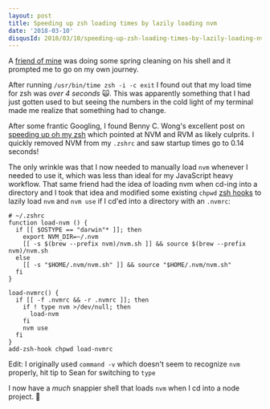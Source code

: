 ```yaml
---
layout: post
title: Speeding up zsh loading times by lazily loading nvm
date: '2018-03-10'
disqusId: 2018/03/10/speeding-up-zsh-loading-times-by-lazily-loading-nvm
---
```


A [friend of mine](https://twitter.com/lejeunerenard?lang=en) was doing some spring cleaning on his shell and it prompted me to go on my own journey.

After running `/usr/bin/time zsh -i -c exit` I found out that my load time for zsh was _over 4 seconds_ 🙀. This was apparently something that I had just gotten used to but seeing the numbers in the cold light of my terminal made me realize that something had to change.

After some frantic Googling, I found Benny C. Wong's excellent post on [speeding up oh my zsh](https://bennycwong.github.io/post/speeding-up-oh-my-zsh/) which pointed at NVM and RVM as likely culprits. I quickly removed NVM from my `.zshrc` and saw startup times go to 0.14 seconds!

The only wrinkle was that I now needed to manually load `nvm` whenever I needed to use it, which was less than ideal for my JavaScript heavy workflow. That same friend had the idea of loading nvm when cd-ing into a directory and I took that idea and modified some existing `chpwd` [zsh hooks](http://zsh.sourceforge.net/Doc/Release/Functions.html#Hook-Functions) to lazily load `nvm` and `nvm use` if I cd'ed into a directory with an `.nvmrc`:

```shell
# ~/.zshrc
function load-nvm () {
  if [[ $OSTYPE == "darwin"* ]]; then
    export NVM_DIR=~/.nvm
    [[ -s $(brew --prefix nvm)/nvm.sh ]] && source $(brew --prefix nvm)/nvm.sh
  else
    [[ -s "$HOME/.nvm/nvm.sh" ]] && source "$HOME/.nvm/nvm.sh"
  fi
}

load-nvmrc() {
  if [[ -f .nvmrc && -r .nvmrc ]]; then
    if ! type nvm >/dev/null; then
      load-nvm
    fi
    nvm use
  fi
}
add-zsh-hook chpwd load-nvmrc
```

Edit: I originally used `command -v` which doesn't seem to recognize `nvm` properly, hit tip to Sean for switching to `type`

I now have a _much_ snappier shell that loads `nvm` when I cd into a node project. 🎉
